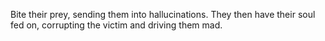 Bite their prey, sending them into hallucinations. They then have their soul fed on, corrupting the victim and driving them mad.